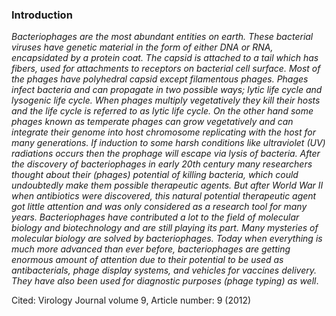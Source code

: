 ### Introduction
_Bacteriophages are the most abundant entities on earth. These bacterial viruses have genetic material in the form of either DNA or RNA, encapsidated by a protein coat. The capsid is attached to a tail which has fibers, used for attachments to receptors on bacterial cell surface. Most of the phages have polyhedral capsid except filamentous phages. Phages infect bacteria and can propagate in two possible ways; lytic life cycle and lysogenic life cycle. When phages multiply vegetatively they kill their hosts and the life cycle is referred to as lytic life cycle. On the other hand some phages known as temperate phages can grow vegetatively and can integrate their genome into host chromosome replicating with the host for many generations. If induction to some harsh conditions like ultraviolet (UV) radiations occurs then the prophage will escape via lysis of bacteria. After the discovery of bacteriophages in early 20th century many researchers thought about their (phages) potential of killing bacteria, which could undoubtedly make them possible therapeutic agents. But after World War II when antibiotics were discovered, this natural potential therapeutic agent got little attention and was only considered as a research tool for many years. Bacteriophages have contributed a lot to the field of molecular biology and biotechnology and are still playing its part. Many mysteries of molecular biology are solved by bacteriophages. Today when everything is much more advanced than ever before, bacteriophages are getting enormous amount of attention due to their potential to be used as antibacterials, phage display systems, and vehicles for vaccines delivery. They have also been used for diagnostic purposes (phage typing) as well_.

Cited: Virology Journal volume 9, Article number: 9 (2012)
